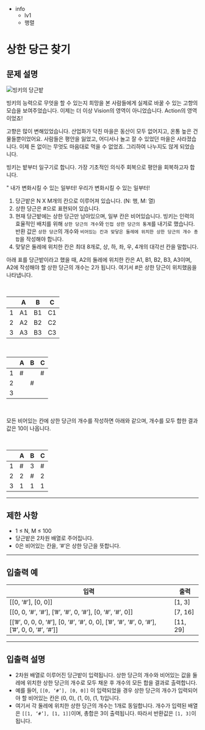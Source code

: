 - info
    - lv1
    - 행렬

# 상한 당근 찾기

## 문제 설명

![빙키의 당근밭](./5_1.webp)

빙키의 능력으로 무엇을 할 수 있는지 희망을 본 사람들에게 실제로 바꿀 수 있는 고향의 모습을 보여주었습니다. 이제는 더 이상 Vision의 영역이 아니었습니다. Action의 영역이었죠!

고향은 많이 변해있었습니다. 산업화가 닥친 마을은 동산이 모두 없어지고, 온통 높은 건물들뿐이었어요. 사람들은 평안을 잃었고, 어디서나 놀고 잘 수 있었던 마을은 사라졌습니다. 이제 돈 없이는 무엇도 마음대로 먹을 수 없었죠. 그리하여 나누지도 않게 되었습니다.

빙키는 밭부터 일구기로 합니다. 가장 기초적인 의식주 회복으로 평안을 회복하고자 합니다.

" 내가 변화시킬 수 있는 일부터! 우리가 변화시킬 수 있는 일부터!

1. 당근밭은 N X M개의 칸으로 이루어져 있습니다. (N: 행, M: 열) 
2. 상한 당근은 #으로 표현되어 있습니다.
3. 현재 당근밭에는 상한 당근만 남아있으며, 일부 칸은 비어있습니다. 빙키는 인력의 효율적인 배치를 위해 `상한 당근의 개수`와 `인접 상한 당근의 통계`를 내기로 했습니다. 반환 값은 `상한 당근`의 개수와 `비어있는 칸과 맞닿은 둘레에 위치한 상한 당근의 개수 총합`을 작성해야 합니다.
4. 맞닿은 둘레에 위치한 칸은 최대 8개로, 상, 하, 좌, 우, 4개의 대각선 칸을 말합니다.

아래 표를 당근밭이라고 했을 때, A2의 둘레에 위치한 칸은 A1, B1, B2, B3, A3이며, A2에 작성해야 할 상한 당근의 개수는 2가 됩니다. 여기서 #은 상한 당근이 위치했음을 나타냅니다.

<br />

|  | A | B | C |
| --- | --- | --- | --- |
| 1 | A1 | B1 | C1 |
| 2 | A2 | B2 | C2 |
| 3 | A3 | B3 | C3 |

<br />

|  | A | B | C |
| --- | --- | --- | --- |
| 1 | # |  | # |
| 2 |  | # |  |
| 3 |  |  |  |

<br />

모든 비어있는 칸에 상한 당근의 개수를 작성하면 아래와 같으며, 개수를 모두 합한 결과값은 10이 나옵니다.

<br />

|  | A | B | C |
| --- | --- | --- | --- |
| 1 | # | 3 | # |
| 2 | 2 | # | 2 |
| 3 | 1 | 1 | 1 |

---

## 제한 사항

- 1 ≤ N, M ≤ 100
- 당근밭은 2차원 배열로 주어집니다.
- 0은 비어있는 칸을, ‘#’은 상한 당근을 뜻합니다.

---

## 입출력 예

| 입력 | 출력 |
| --- | --- |
| [[0, ‘#’], [0, 0]] | [1, 3] |
| [[0, 0, ‘#’, ‘#’], [’#’, ‘#’, 0, ‘#’], [0, ‘#’, ‘#’, 0]] | [7, 16] |
| [[’#’, 0, 0, 0, ‘#’], [0, ‘#’, ‘#’, 0, 0], [’#’, ‘#’, ‘#’, 0, ‘#’], [’#’, 0, 0, ‘#’, ‘#’]] | [11, 29] |

---

## 입출력 설명
- 2차원 배열로 이루어진 당근밭이 입력됩니다. 상한 당근의 개수와 비어있는 값을 둘레에 위치한 상한 당근의 개수로 모두 채운 후 개수의 모든 합을 결과로 출력합니다.
- 예를 들어, `[[0, ‘#’], [0, 0]]` 이 입력되었을 경우 상한 당근의 개수가 입력되어야 할 비어있는 칸은 (0, 0), (1, 0), (1, 1)입니다. 
- 여기서 각 둘레에 위치한 상한 당근의 개수는 1개로 동일합니다. 개수가 입력된 배열은 `[[1, ‘#’], [1, 1]]`이며, 총합은 3이 출력됩니다. 따라서 반환값은 `[1, 3]`이 됩니다.
